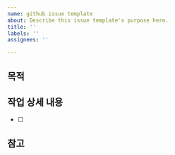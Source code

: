 ```yaml
---
name: github issue template
about: Describe this issue template's purpose here.
title: ''
labels: ''
assignees: ''

---
```


## 목적
>
## 작업 상세 내용
- [ ]
## 참고
